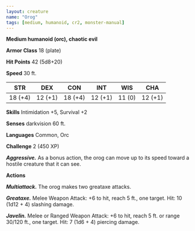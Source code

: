 ```yaml
---
layout: creature
name: "Orog"
tags: [medium, humanoid, cr2, monster-manual]
---
```


**Medium humanoid (orc), chaotic evil**

**Armor Class** 18 (plate)

**Hit Points** 42 (5d8+20)

**Speed** 30 ft.

|   STR   |   DEX   |   CON   |   INT   |   WIS   |   CHA   |
|:-----:|:-----:|:-----:|:-----:|:-----:|:-----:|
| 18 (+4) | 12 (+1) | 18 (+4) | 12 (+1) | 11 (0) | 12 (+1) |

**Skills** Intimidation +5, Survival +2

**Senses** darkvision 60 ft.

**Languages** Common, Orc

**Challenge** 2 (450 XP)

***Aggressive.*** As a bonus action, the orog can move up to its speed toward a hostile creature that it can see.

**Actions**

***Multiattack.*** The orog makes two greataxe attacks.

***Greataxe.*** Melee Weapon Attack: +6 to hit, reach 5 ft., one target. Hit: 10 (1d12 + 4) slashing damage.

***Javelin.*** Melee or Ranged Weapon Attack: +6 to hit, reach 5 ft. or range 30/120 ft., one target. Hit: 7 (1d6 + 4) piercing damage.

